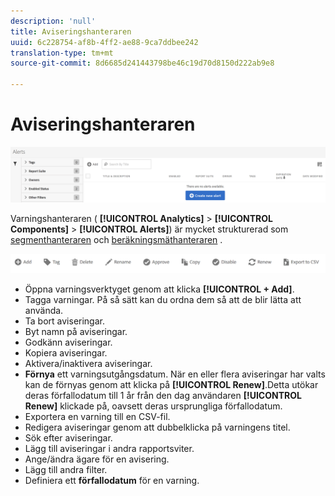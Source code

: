 ```yaml
---
description: 'null'
title: Aviseringshanteraren
uuid: 6c228754-af8b-4ff2-ae88-9ca7ddbee242
translation-type: tm+mt
source-git-commit: 8d6685d241443798be46c19d70d8150d222ab9e8

---
```



# Aviseringshanteraren

![](assets/alert-manager.png)

Varningshanteraren ( **[!UICONTROL Analytics]** > **[!UICONTROL Components]** > **[!UICONTROL Alerts]**) är mycket strukturerad som [segmenthanteraren](https://docs.adobe.com/content/help/en/analytics/components/segmentation/segmentation-workflow/seg-manage.html) och [beräkningsmäthanteraren](https://docs.adobe.com/content/help/en/analytics/components/calculated-metrics/calcmetric-workflow/cm-manager.html) .

![](assets/alert-manager-tasks.png)

* Öppna varningsverktyget genom att klicka **[!UICONTROL + Add]**.
* Tagga varningar. På så sätt kan du ordna dem så att de blir lätta att använda.
* Ta bort aviseringar.
* Byt namn på aviseringar.
* Godkänn aviseringar.
* Kopiera aviseringar.
* Aktivera/inaktivera aviseringar.
* **Förnya** ett varningsutgångsdatum. När en eller flera aviseringar har valts kan de förnyas genom att klicka på **[!UICONTROL Renew]**.Detta utökar deras förfallodatum till 1 år från den dag användaren **[!UICONTROL Renew]** klickade på, oavsett deras ursprungliga förfallodatum.
* Exportera en varning till en CSV-fil.
* Redigera aviseringar genom att dubbelklicka på varningens titel.
* Sök efter aviseringar.
* Lägg till aviseringar i andra rapportsviter.
* Ange/ändra ägare för en avisering.
* Lägg till andra filter.
* Definiera ett **förfallodatum** för en varning.

